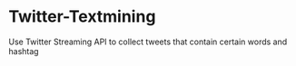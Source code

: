 # Twitter-Textmining
Use Twitter Streaming API to collect tweets that contain certain words and hashtag
